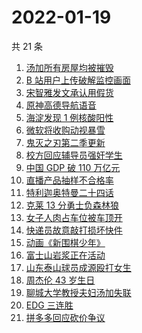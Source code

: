 # 2022-01-19

共 21 条

<!-- BEGIN -->
<!-- 最后更新时间 Wed Jan 19 2022 07:06:25 GMT+0800 (China Standard Time) -->

1. [汤加所有房屋均被摧毁](https://www.zhihu.com/search?q=汤加)
1. [B 站用户上传破解监控画面](https://www.zhihu.com/search?q=b站监控画面)
1. [宋智雅发文承认用假货](https://www.zhihu.com/search?q=宋智雅)
1. [原神高德导航语音](https://www.zhihu.com/search?q=原神)
1. [海淀发现 1 例核酸阳性](https://www.zhihu.com/search?q=北京疫情)
1. [微软将收购动视暴雪](https://www.zhihu.com/search?q=微软收购动视暴雪)
1. [鬼灭之刃第二季更新](https://www.zhihu.com/search?q=鬼灭之刃)
1. [校方回应辅导员强奸学生](https://www.zhihu.com/search?q=辅导员强奸女学生)
1. [中国 GDP 破 110 万亿元](https://www.zhihu.com/search?q=GDP)
1. [直播产品抽样不合格率](https://www.zhihu.com/search?q=直播产品不合格)
1. [特利迦奥特曼二十四话](https://www.zhihu.com/search?q=特利迦奥特曼)
1. [克莱 13 分勇士负森林狼](https://www.zhihu.com/search?q=勇士)
1. [女子人肉占车位被车顶开](https://www.zhihu.com/search?q=人肉占车位)
1. [快递员故意敲打损坏快件](https://www.zhihu.com/search?q=快递员故意损坏快件)
1. [动画《新围棋少年》](https://www.zhihu.com/search?q=新围棋少年)
1. [富士山岩浆正在活动](https://www.zhihu.com/search?q=富士山)
1. [山东泰山球员成源殴打女生](https://www.zhihu.com/search?q=成源)
1. [周杰伦 43 岁生日](https://www.zhihu.com/search?q=周杰伦)
1. [聊城大学教授夫妇汤加失联](https://www.zhihu.com/search?q=聊城大学教授夫妇)
1. [EDG 三连胜](https://www.zhihu.com/search?q=edg)
1. [拼多多回应砍价争议](https://www.zhihu.com/search?q=拼多多)

<!-- END -->

